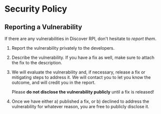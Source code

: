 # Security Policy

## Reporting a Vulnerability

If there are any vulnerabilities in Discover RPI, don't hesitate to _report them_.

1. Report the vulnerability privately to the developers.
2. Describe the vulnerability. If you have a fix as well, make sure to attach the fix to the description.

3. We will evaluate the vulnerability and, if necessary, release a fix or mitigating steps to address it. We will contact you to let you know the outcome, and will credit you in the report.

   Please **do not disclose the vulnerability publicly** until a fix is released!

4. Once we have either a) published a fix, or b) declined to address the vulnerability for whatever reason, you are free to publicly disclose it.
